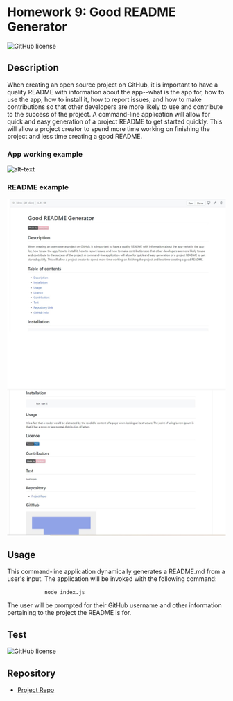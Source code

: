 # **Homework 9: Good README Generator**

![GitHub license](https://img.shields.io/badge/Made%20by-%40tarazin-pink)

## Description 

When creating an open source project on GitHub, it is important to have a quality README with information about the app--what is the app for, how to use the app, how to install it, how to report issues, and how to make contributions so that other developers are more likely to use and contribute to the success of the project. A command-line application will allow for quick and easy generation of a project README to get started quickly. This will allow a project creator to spend more time working on finishing the project and less time creating a good README. 

### App working example

![alt-text](https://github.com/tarazin/README-Generator/blob/master/working-app.gif)

### README example

 ![alt-text](https://github.com/tarazin/README-Generator/blob/master/example1.jpg)
 ![alt-text](https://github.com/tarazin/README-Generator/blob/master/example2.JPG)
 
 
 ## Usage

This command-line application dynamically generates a README.md from a user's input. The application will be invoked with the following command:

                node index.js

The user will be prompted for their GitHub username and other information pertaining to the project the README is for.

## Test

![GitHub license](https://img.shields.io/badge/test-100%25-success)


## Repository

- [Project Repo](https://github.com/tarazin/README-Generator)
